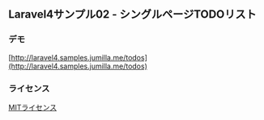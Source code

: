 
## Laravel4サンプル02 - シングルページTODOリスト

### デモ

[http://laravel4.samples.jumilla.me/todos](http://laravel4.samples.jumilla.me/todos)

### ライセンス

[MITライセンス](http://opensource.org/licenses/MIT)
